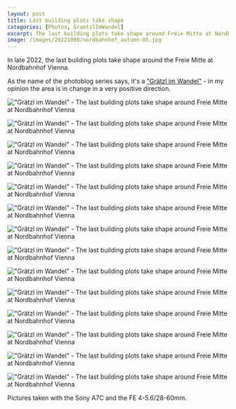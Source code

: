 ```yaml
---
layout: post
title: Last building plots take shape
categories: [Photos, GraetzlImWandel]
excerpt: The last building plots take shape around Freie Mitte at Nordbahnhof Vienna
image: /images/20221008/nordbahnhof_autumn-05.jpg
---
```


In late 2022, the last building plots take shape around the Freie Mitte at Nordbahnhof Vienna.

As the name of the photoblog series says, it's a ["Grätzl im Wandel"](../categories/#GraetzlImWandel) - in my opinion the area is in change in a very positive direction.

!["Grätzl im Wandel" - The last building plots take shape around Freie Mitte at Nordbahnhof Vienna](../images/20221008/nordbahnhof_autumn-01.jpg)

!["Grätzl im Wandel" - The last building plots take shape around Freie Mitte at Nordbahnhof Vienna](../images/20221008/nordbahnhof_autumn-02.jpg)

!["Grätzl im Wandel" - The last building plots take shape around Freie Mitte at Nordbahnhof Vienna](../images/20221008/nordbahnhof_autumn-03.jpg)

!["Grätzl im Wandel" - The last building plots take shape around Freie Mitte at Nordbahnhof Vienna](../images/20221008/nordbahnhof_autumn-04.jpg)

!["Grätzl im Wandel" - The last building plots take shape around Freie Mitte at Nordbahnhof Vienna](../images/20221008/nordbahnhof_autumn-05.jpg)

!["Grätzl im Wandel" - The last building plots take shape around Freie Mitte at Nordbahnhof Vienna](../images/20221008/nordbahnhof_autumn-06.jpg)

!["Grätzl im Wandel" - The last building plots take shape around Freie Mitte at Nordbahnhof Vienna](../images/20221008/nordbahnhof_autumn-07.jpg)

!["Grätzl im Wandel" - The last building plots take shape around Freie Mitte at Nordbahnhof Vienna](../images/20221008/nordbahnhof_autumn-08.jpg)

!["Grätzl im Wandel" - The last building plots take shape around Freie Mitte at Nordbahnhof Vienna](../images/20221008/nordbahnhof_autumn-09.jpg)

!["Grätzl im Wandel" - The last building plots take shape around Freie Mitte at Nordbahnhof Vienna](../images/20221008/nordbahnhof_autumn-10.jpg)

!["Grätzl im Wandel" - The last building plots take shape around Freie Mitte at Nordbahnhof Vienna](../images/20221008/nordbahnhof_autumn-11.jpg)

!["Grätzl im Wandel" - The last building plots take shape around Freie Mitte at Nordbahnhof Vienna](../images/20221008/nordbahnhof_autumn-12.jpg)

!["Grätzl im Wandel" - The last building plots take shape around Freie Mitte at Nordbahnhof Vienna](../images/20221008/nordbahnhof_autumn-13.jpg)

!["Grätzl im Wandel" - The last building plots take shape around Freie Mitte at Nordbahnhof Vienna](../images/20221008/nordbahnhof_autumn-14.jpg)

Pictures taken with the Sony A7C and the FE 4-5.6/28-60mm.